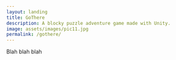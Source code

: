 ```yaml
---
layout: landing
title: GoThere
description: A blocky puzzle adventure game made with Unity.
image: assets/images/pic11.jpg
permalink: /gothere/
---
```


Blah blah blah